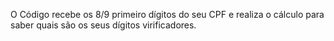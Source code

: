 O Código recebe os 8/9 primeiro dígitos do seu CPF e realiza o cálculo para saber quais são os seus dígitos virificadores.
